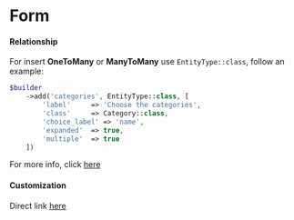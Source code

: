 # Form
#### Relationship
For insert **OneToMany** or **ManyToMany** use `EntityType::class`, follow an example:
```php
$builder
    ->add('categories', EntityType::class, [
        'label'     => 'Choose the categories',
        'class'     => Category::class,
        'choice_label' => 'name',
        'expanded'  => true,
        'multiple'  => true
    ])
```
For more info, click [here](https://symfony.com/doc/current/reference/forms/types/entity.html)

#### Customization

Direct link [here](https://symfony.com/doc/4.4/form/form_customization.html)
